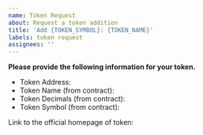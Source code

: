 ```yaml
---
name: Token Request
about: Request a token addition
title: 'Add {TOKEN_SYMBOL}: {TOKEN_NAME}'
labels: token request
assignees: ''
---
```


**Please provide the following information for your token.**

* Token Address:
* Token Name (from contract):
* Token Decimals (from contract):
* Token Symbol (from contract):

Link to the official homepage of token:
